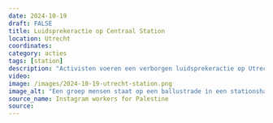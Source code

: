```yaml
---
date: 2024-10-19
draft: FALSE
title: Luidsprekeractie op Centraal Station
location: Utrecht
coordinates: 
category: acties
tags: [station]
description: "Activisten voeren een verborgen luidsprekeractie op Utrecht Centraal. Dit uit protest tegen het op handen zijnde wapencontract met de zionistische staat."
video: 
image: /images/2024-10-19-utrecht-station.png
image_alt: "Een groep mensen staat op een ballustrade in een stationshal met een spandoek, en hgooit flyers naar beneden."
source_name: Instagram workers for Palestine
source: 
---
```

